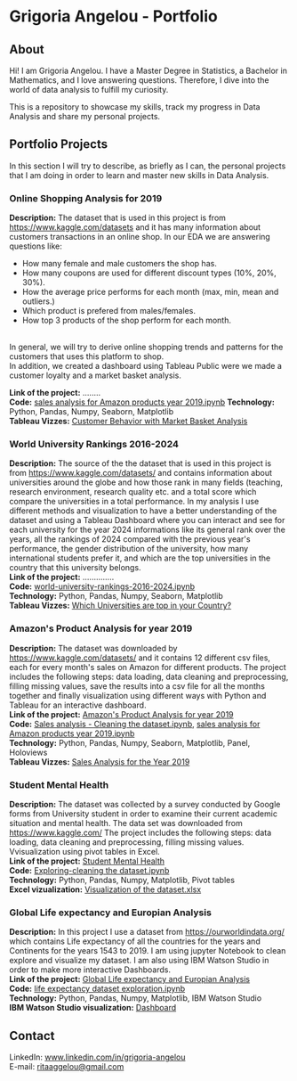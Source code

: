 # Grigoria Angelou - Portfolio

## About
Hi! I am Grigoria Angelou. I have a Master Degree in Statistics, a Bachelor in Mathematics,
and I love answering questions. Therefore, I dive into the world of data analysis to fulfill my curiosity.

This is a repository to showcase my skills, track my progress in Data Analysis and share my personal projects.

## Portfolio Projects
In this section I will try to describe, as briefly as I can, the personal projects that I am doing in order to learn and master new skills in Data Analysis.

### Online Shopping Analysis for 2019

**Description:** The dataset that is used in this project is from https://www.kaggle.com/datasets and it has many information about customers transactions in an online shop. In our EDA we are answering questions like:
<br>
* How many female and male customers the shop has.
* How many coupons are used for different discount types (10%, 20%, 30%).
* How the average price performs for each month (max, min, mean and outliers.)
* Which product is prefered from males/females.
* How top 3 products of the shop perform for each month.
<br>
In general, we will try to derive online shopping trends and patterns for the customers that uses this platform to shop.
<br>
In addition, we created a dashboard using Tableau Public were we made a customer loyalty and a market basket analysis.

**Link of the project:** ........ <br>
**Code:** [sales analysis for Amazon products year 2019.ipynb](https://github.com/GrigoriaAngelou/Online-Shopping-Analysis-for-2019/blob/8ffb99dc835bc3044f91c487fb76b3dc9177bb99/online-shopping-eda-for-beginners.ipynb)
**Technology:** Python, Pandas, Numpy, Seaborn, Matplotlib <br>
**Tableau Vizzes:** [Customer Behavior with Market Basket Analysis](https://public.tableau.com/views/CustomerBehaviorAnalysis_17162956112340/Dashboard1?:language=en-US&:sid=&:display_count=n&:origin=viz_share_link)

### World University Rankings 2016-2024

**Description:** The source of the the dataset that is used in this project is from https://www.kaggle.com/datasets/ and contains information about universities around the globe and how those rank in many fields (teaching, research environment, research quality etc. and a total score which compare the universities in a total performance. In my analysis I use different methods and visualization to have a better understanding of the dataset and using a Tableau Dashboard where you can interact and see for each university for the year 2024 informations like its general rank over the years, all the rankings of 2024 compared with the previous year's performance, the gender distribution of the university, how many international students prefer it, and which are the top universities in the country that this university belongs. <br>
**Link of the project:** .............. <br>
**Code:** [world-university-rankings-2016-2024.ipynb](https://github.com/GrigoriaAngelou/World-University-Rankings-2016-2024/blob/c1639e242181bed7933dcb77992fc163d00a3c5d/world-university-rankings-2016-2024.ipynb) <br>
**Technology:** Python, Pandas, Numpy, Seaborn, Matplotlib <br>
**Tableau Vizzes:** [Which Universities are top in your Country?](https://public.tableau.com/views/WorldUniversityRank2016-2024/Dashboard2?:language=en-US&:sid=&:display_count=n&:origin=viz_share_link)

### Amazon's Product Analysis for year 2019

**Description:** The dataset was downloaded by https://www.kaggle.com/datasets/ and it contains 12 different csv files, each for every month's sales on Amazon for different products. The project includes the following steps: data loading, data cleaning and preprocessing, filling missing values, save the results into a csv file for all the months together and finally visualization using different ways with Python and Tableau for an interactive dashboard. <br>
**Link of the project:** [Amazon's Product Analysis for year 2019](https://grigoriaangelou.github.io/Sales-Analysis-Amazon-Products-year-2019/) <br>
**Code:** [Sales analysis - Cleaning the dataset.ipynb](https://github.com/GrigoriaAngelou/Sales-Analysis-Amazon-Products-year-2019/blob/main/Sales%20analysis%20-%20Cleaning%20the%20dataset.ipynb), [sales analysis for Amazon products year 2019.ipynb](https://github.com/GrigoriaAngelou/Sales-Analysis-Amazon-Products-year-2019/blob/main/sales%20analysis%20for%20Amazon%20products%20year%202019.ipynb) <br>
**Technology:** Python, Pandas, Numpy, Seaborn, Matplotlib, Panel, Holoviews <br>
**Tableau Vizzes:** [Sales Analysis for the Year 2019](https://public.tableau.com/views/SalesAnalysisfromAmazoninYear2019/Dashboard1?:language=en-US&:display_count=n&:origin=viz_share_link)

### Student Mental Health

**Description:** The dataset was collected by a survey conducted by Google forms from University student in order to examine their current academic situation and mental health. The data set was downloaded from https://www.kaggle.com/  The project includes the following steps: data loading, data cleaning and preprocessing, filling missing values. Vvisualization using pivot tables in Excel. <br>
**Link of the project:** [Student Mental Health](https://grigoriaangelou.github.io/student-mental-health/) <br>
**Code:** [Exploring-cleaning the dataset.ipynb](https://github.com/GrigoriaAngelou/student-mental-health/blob/main/Exploring-cleaning%20the%20dataset.ipynb) <br>
**Technology:** Python, Pandas, Numpy, Matplotlib, Pivot tables <br>
**Excel vizualization:** [Visualization of the dataset.xlsx](https://github.com/GrigoriaAngelou/student-mental-health/blob/main/Visualization%20of%20the%20dataset.xlsx)

### Global Life expectancy and Europian Analysis

**Description:** In this project I use a dataset from https://ourworldindata.org/ which contains Life expectancy of all the countries for the years and Continents for the years 1543 to 2019. I am using jupyter Notebook to clean explore and visualize my dataset. I am also using IBM Watson Studio in order to make more interactive Dashboards. <br>
**Link of the project:** [Global Life expectancy and Europian Analysis](https://grigoriaangelou.github.io/Global-and-Europian-Analysis-for-Life-expectancy/) <br>
**Code:** [life expectancy dataset exploration.ipynb](https://github.com/GrigoriaAngelou/Global-and-Europian-Analysis-for-Life-expectancy/blob/main/life%20expectancy%20dataset%20exploration.ipynb) <br>
**Technology:** Python, Pandas, Numpy, Matplotlib, IBM Watson Studio <br>
**IBM Watson Studio visualization:** [Dashboard](https://eu-de.dataplatform.cloud.ibm.com/dashboards/e3e012c6-b7ca-47e9-960f-8f2d00174e19/view/6035a5640cb923f14dd4f2e407902c017d32705ee3bb840584d67b490f332097f06e1393c87d4b538c160d67f0bd430898)

## Contact
LinkedIn: www.linkedin.com/in/grigoria-angelou <br>
E-mail: ritaaggelou@gmail.com
